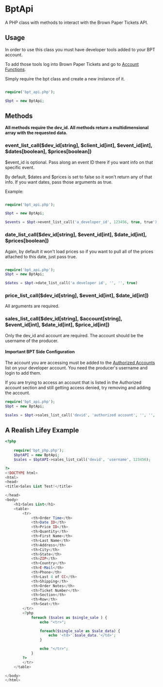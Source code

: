 BptApi
========

A PHP class with methods to interact with the Brown Paper Tickets API.

Usage
-----

In order to use this class you must have developer tools added to your
BPT account. 

To add those tools log into Brown Paper Tickets and go to 
[Account Functions](https://www.brownpapertickets.com/user/functions.html).

Simply require the bpt class and create a new instance of it.

```php

require('bpt_api.php');

$bpt = new BptApi;
```

Methods
-------
**All methods require the dev_id. All methods return a multidimensional 
array with the requested data.**

### event_list_call($dev_id[string], $client_id[int], $event_id[int], $dates[boolean], $prices[boolean])

$event_id is optional. Pass along an event ID there if you want info 
on that specific event.

By default, $dates and $prices is set to false so it won't return any of
that info. If you want dates, pass those arguments as true.

Example:

```php

require('bpt_api.php');

$bpt = new BptApi;

$events = $bpt->event_list_call('a_developer_id', 123456, true, true');
```

### date_list_call($dev_id[string], $event_id[int], $date_id[int], $prices[boolean])

Again, by default it won't load prices so if you want to pull all of the
prices attached to this date, just pass true.

```php

require('bpt_api.php');
$bpt = new BptApi;

$dates = $bpt->date_list_call('a developer id', '', '', true)
```

### price_list_call($dev_id[string], $event_id[int], $date_id[int])

All arguments are required.


### sales_list_call($dev_id[string], $account[string], $event_id[int], $date_id[int], $price_id[int])

Only the dev_id and account are required. The account should be the
username of the producer.

#### Important BPT Side Configuration
The account you are accessing must be added to the [Authorized
Accounts](https://www.brownpapertickets.com/developer/accounts.html) 
list on your developer account. You need the producer's username and 
login to add them. 

If you are trying to access an account that is listed in the
Authorized account section and still getting access denied,
try removing and adding the account.

```php
require('bpt_api.php');
$bpt = new BptApi;

$sales = $bpt->sales_list_call('devid', 'authorized account', '', '', '');

```


A Realish Lifey Example
-----------------------

```php
<?php 
    
    require('bpt_php.php');
    $bptAPI = new BptApi;
    $sales = $bptAPI->sales_list_call('devid', 'username', 123456);

?>
<!DOCTYPE html>
<html>
<head>
<title>Sales List Test!</title>

</head>
<body>
    <h1>Sales List</h1>
    <table>
        <tr>
            <th>Order Time</th>
            <th>Date ID</th>
            <th>Price ID</th>
            <th>Quantity</th>
            <th>First Name</th>
            <th>Last Name</th>
            <th>Address</th>
            <th>City</th>
            <th>State</th>
            <th>ZIP</th>
            <th>Country</th>
            <th>E-Mail</th>
            <th>Phone</th>
            <th>Last 4 of CC</th>
            <th>Shipping</th>
            <th>Order Notes</th>
            <th>Ticket Number</th>
            <th>Section</th>
            <th>Row</th>
            <th>Seat</th> 
        </tr>
        <?php 
            foreach ($sales as $single_sale ) {
                echo "<tr>";

                foreach($single_sale as $sale_data) {
                    echo '<td>'.$sale_data.'</td>';
                }

                echo "</tr>";
            }
        ?>
        </tr>
    </table>

</body>
</html>
```